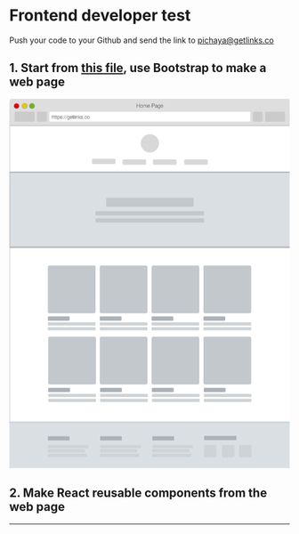# Frontend developer test

Push your code to your Github and send the link to pichaya@getlinks.co

## 1. Start from [this file](getLinks-frontend-developer-test.html), use Bootstrap to make a web page
![](images/frontend-test.png?raw=true)

## 2. Make React reusable components from the web page

---
